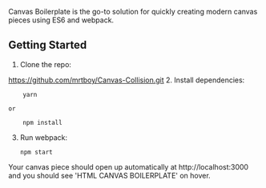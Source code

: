 Canvas Boilerplate is the go-to solution for quickly creating modern canvas pieces using ES6 and webpack.

## Getting Started

1.  Clone the repo:

https://github.com/mrtboy/Canvas-Collision.git
2.  Install dependencies:

        yarn

    or

        npm install

3.  Run webpack:

        npm start

Your canvas piece should open up automatically at http://localhost:3000 and you should see 'HTML CANVAS BOILERPLATE' on hover.
